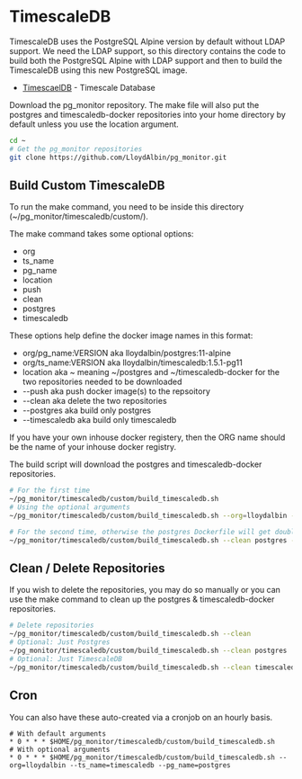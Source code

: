 # TimescaleDB

TimescaleDB uses the PostgreSQL Alpine version by default without LDAP support. We need the LDAP support, so this directory contains the code to build both the PostgreSQL Alpine with LDAP support and then to build the TimescaleDB using this new PostgreSQL image.

* [TimescaelDB](https://www.timescale.com/products) - Timescale Database

Download the pg_monitor repository. The make file will also put the postgres and timescaledb-docker repositories into your home directory by default unless you use the location argument.

```bash
cd ~
# Get the pg_monitor repositories
git clone https://github.com/LloydAlbin/pg_monitor.git
```

## Build Custom TimescaleDB

To run the make command, you need to be inside this directory (~/pg_monitor/timescaledb/custom/).

The make command takes some optional options:

* org
* ts_name
* pg_name
* location
* push
* clean
* postgres
* timescaledb

These options help define the docker image names in this format:

* org/pg_name:VERSION aka lloydalbin/postgres:11-alpine
* org/ts_name:VERSION aka lloydalbin/timescaledb:1.5.1-pg11
* location aka ~ meaning ~/postgres and ~/timescaledb-docker for the two repositories needed to be downloaded
* --push aka push docker image(s) to the repsoitory
* --clean aka delete the two repositories
* --postgres aka build only postgres
* --timescaledb aka build only timescaledb

If you have your own inhouse docker registery, then the ORG name should be the name of your inhouse docker registry.

The build script will download the postgres and timescaledb-docker repositories.

```bash
# For the first time
~/pg_monitor/timescaledb/custom/build_timescaledb.sh
# Using the optional arguments
~/pg_monitor/timescaledb/custom/build_timescaledb.sh --org=lloydalbin --ts_name=timescaledb --pg_name=postgres

# For the second time, otherwise the postgres Dockerfile will get double patched.
~/pg_monitor/timescaledb/custom/build_timescaledb.sh --clean postgres --override_exit
```

## Clean / Delete Repositories

If you wish to delete the repositories, you may do so manually or you can use the make command to clean up the postgres & timescaledb-docker repositories.

```bash
# Delete repositories
~/pg_monitor/timescaledb/custom/build_timescaledb.sh --clean
# Optional: Just Postgres
~/pg_monitor/timescaledb/custom/build_timescaledb.sh --clean postgres
# Optional: Just TimescaleDB
~/pg_monitor/timescaledb/custom/build_timescaledb.sh --clean timescaledb
```

## Cron

You can also have these auto-created via a cronjob on an hourly basis.

```cron
# With default arguments
* 0 * * * $HOME/pg_monitor/timescaledb/custom/build_timescaledb.sh
# With optional arguments
* 0 * * * $HOME/pg_monitor/timescaledb/custom/build_timescaledb.sh --org=lloydalbin --ts_name=timescaledb --pg_name=postgres
```
